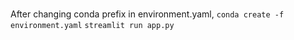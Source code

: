 #
After changing conda prefix in environment.yaml, ```conda create -f environment.yaml```
```streamlit run app.py```
